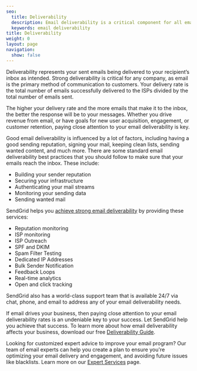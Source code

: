```yaml
---
seo:
  title: Deliverability
  description: Email deliverability is a critical component for all email communication with customers. Strong deliverability is a necessity for any web application.
  keywords: email deliverability
title: Deliverability
weight: 0
layout: page
navigation:
  show: false
---
```


Deliverability represents your sent emails being delivered to your recipient’s inbox as intended. Strong deliverability is critical for any company, as email is the primary method of communication to customers. Your delivery rate is the total number of emails successfully delivered to the ISPs divided by the total number of emails sent.

The higher your delivery rate and the more emails that make it to the inbox, the better the response will be to your messages. Whether you drive revenue from email, or have goals for new user acquisition, engagement, or customer retention, paying close attention to your email deliverability is key.

Good email deliverability is influenced by a lot of factors, including having a good sending reputation, signing your mail, keeping clean lists, sending wanted content, and much more. There are some standard email deliverability best practices that you should follow to make sure that your emails reach the inbox. These include:

* Building your sender reputation
* Securing your infrastructure
* Authenticating your mail streams
* Monitoring your sending data
* Sending wanted mail

SendGrid helps you [achieve strong email deliverability](https://sendgrid.com/solutions) by providing these services:

* Reputation monitoring
* ISP monitoring
* ISP Outreach
* SPF and DKIM
* Spam Filter Testing
* Dedicated IP Addresses
* Bulk Sender Notification
* Feedback Loops
* Real-time analytics
* Open and click tracking

SendGrid also has a world-class support team that is available 24/7 via chat, phone, and email to address any of your email deliverability needs.

If email drives your business, then paying close attention to your email deliverability rates is an undeniable key to your success. Let SendGrid help you achieve that success. To learn more about how email deliverability affects your business, download our free [Deliverability Guide](http://go.sendgrid.com/DeliverabilityGuide.html?mc=Direct&mcd={{root_url}}/).


<call-out>

Looking for customized expert advice to improve your email program? Our team of email experts can help you create a plan to ensure you're optimizing your email delivery and engagement, and avoiding future issues like blacklists. Learn more on our [Expert Services](https://sendgrid.com/solutions/expert-services/?utm_source=docs) page.

</call-out>
